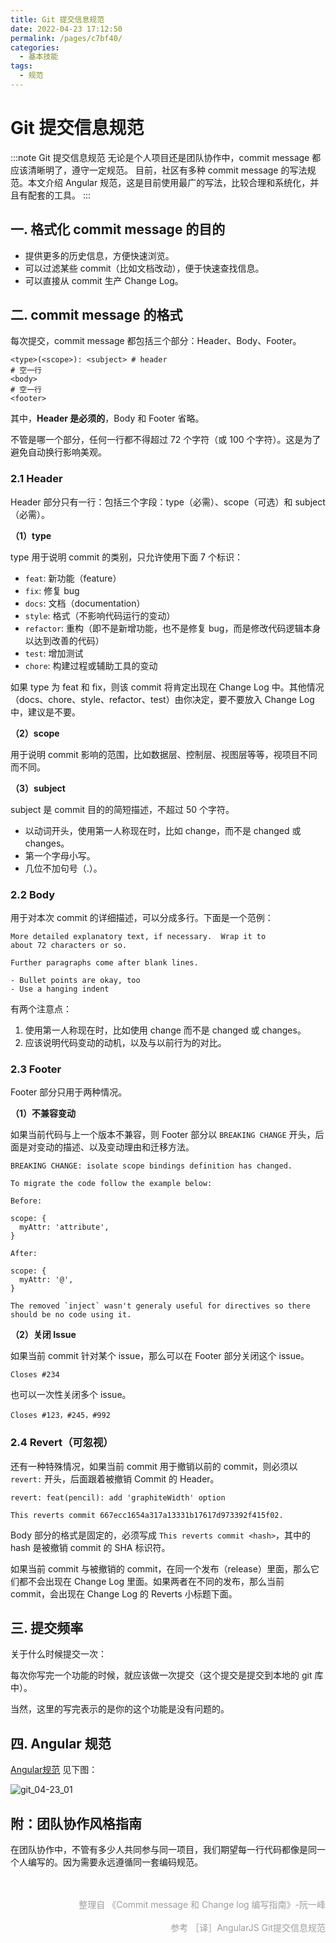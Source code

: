 ```yaml
---
title: Git 提交信息规范
date: 2022-04-23 17:12:50
permalink: /pages/c7bf40/
categories:
  - 基本技能
tags:
  - 规范
---
```


# Git 提交信息规范

:::note Git 提交信息规范
无论是个人项目还是团队协作中，commit message 都应该清晰明了，遵守一定规范。
目前，社区有多种 commit message 的写法规范。本文介绍 Angular 规范，这是目前使用最广的写法，比较合理和系统化，并且有配套的工具。
:::

## 一. 格式化 commit message 的目的

- 提供更多的历史信息，方便快速浏览。
- 可以过滤某些 commit（比如文档改动），便于快速查找信息。
- 可以直接从 commit 生产 Change Log。

## 二. commit message 的格式

每次提交，commit message 都包括三个部分：Header、Body、Footer。

```
<type>(<scope>): <subject> # header
# 空一行
<body>
# 空一行
<footer> 
```

其中，**Header 是必须的**，Body 和 Footer 省略。

不管是哪一个部分，任何一行都不得超过 72 个字符（或 100 个字符）。这是为了避免自动换行影响美观。

### 2.1 Header

Header 部分只有一行：包括三个字段：type（必需）、scope（可选）和 subject（必需）。

**（1）type**

type 用于说明 commit 的类别，只允许使用下面 7 个标识：

- `feat`: 新功能（feature）
- `fix`: 修复 bug
- `docs`: 文档（documentation）
- `style`: 格式（不影响代码运行的变动）
- `refactor`: 重构（即不是新增功能，也不是修复 bug，而是修改代码逻辑本身以达到改善的代码）
- `test`: 增加测试
- `chore`: 构建过程或辅助工具的变动

如果 type 为 feat 和 fix，则该 commit 将肯定出现在 Change Log 中。其他情况（docs、chore、style、refactor、test）由你决定，要不要放入 Change Log 中，建议是不要。

**（2）scope**

用于说明 commit 影响的范围，比如数据层、控制层、视图层等等，视项目不同而不同。

**（3）subject**

subject 是 commit 目的的简短描述，不超过 50 个字符。

- 以动词开头，使用第一人称现在时，比如 change，而不是 changed 或 changes。
- 第一个字母小写。
- 几位不加句号（.）。

### 2.2 Body

用于对本次 commit 的详细描述，可以分成多行。下面是一个范例：

```
More detailed explanatory text, if necessary.  Wrap it to 
about 72 characters or so. 

Further paragraphs come after blank lines.

- Bullet points are okay, too
- Use a hanging indent
```

有两个注意点：

1. 使用第一人称现在时，比如使用 change 而不是 changed 或 changes。
2. 应该说明代码变动的动机，以及与以前行为的对比。

### 2.3 Footer

Footer 部分只用于两种情况。

**（1）不兼容变动**

如果当前代码与上一个版本不兼容，则 Footer 部分以 `BREAKING CHANGE` 开头，后面是对变动的描述、以及变动理由和迁移方法。

```
BREAKING CHANGE: isolate scope bindings definition has changed.

To migrate the code follow the example below:

Before:

scope: {
  myAttr: 'attribute',
}

After:

scope: {
  myAttr: '@',
}

The removed `inject` wasn't generaly useful for directives so there should be no code using it.
```

**（2）关闭 Issue**

如果当前 commit 针对某个 issue，那么可以在 Footer 部分关闭这个 issue。

```
Closes #234
```

也可以一次性关闭多个 issue。

```
Closes #123，#245，#992
```

### 2.4 Revert（可忽视）

还有一种特殊情况，如果当前 commit 用于撤销以前的 commit，则必须以 `revert:` 开头，后面跟着被撤销 Commit 的 Header。

```
revert: feat(pencil): add 'graphiteWidth' option

This reverts commit 667ecc1654a317a13331b17617d973392f415f02.
```

Body 部分的格式是固定的，必须写成 `This reverts commit <hash>`，其中的 hash 是被撤销 commit 的 SHA 标识符。

如果当前 commit 与被撤销的 commit，在同一个发布（release）里面，那么它们都不会出现在 Change Log 里面。如果两者在不同的发布，那么当前 commit，会出现在 Change Log 的 Reverts 小标题下面。

## 三. 提交频率

关于什么时候提交一次：

每次你写完一个功能的时候，就应该做一次提交（这个提交是提交到本地的 git 库中）。

当然，这里的写完表示的是你的这个功能是没有问题的。

## 四. Angular 规范

[Angular规范](https://docs.google.com/document/d/1QrDFcIiPjSLDn3EL15IJygNPiHORgU1_OOAqWjiDU5Y/edit#heading=h.greljkmo14y0) 见下图：

![git_04-23_01](https://cdn.staticaly.com/gh/oliver556/image-hosting@master/20220423/git_04-23_01.1b4243x1lcm8.webp)

## 附：团队协作风格指南

在团队协作中，不管有多少人共同参与同一项目，我们期望每一行代码都像是同一个人编写的。因为需要永远遵循同一套编码规范。

<div style="color: #9e9e9e; text-align: right; font-size: 14px;">
<br />
<br />
整理自
<a
  href="http://www.ruanyifeng.com/blog/2016/01/commit_message_change_log.html"
  rel="external nofollow noopener noreferrer"
  target="_blank"
  style="text-align: right; color: #9e9e9e; text-decoration: none;"
>《Commit message 和 Change log 编写指南》-阮一峰
</a>
<br />
<br />
参考
<a
  href="https://segmentfault.com/a/1190000004282514"
  rel="external nofollow noopener noreferrer"
  target="_blank"
  style="text-align: right; color: #9e9e9e; text-decoration: none;"
  >［译］AngularJS Git提交信息规范
  </a>
</div>
